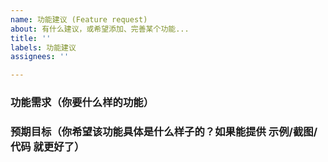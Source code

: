 ```yaml
---
name: 功能建议 (Feature request)
about: 有什么建议，或希望添加、完善某个功能...
title: ''
labels: 功能建议
assignees: ''

---
```


<!-- [此处为注释内容] 不接受个性化的功能请求（即很少人 或 只有你自己才会用到的功能） -->

### 功能需求（你要什么样的功能）


### 预期目标（你希望该功能具体是什么样子的？如果能提供 示例/截图/代码 就更好了）
